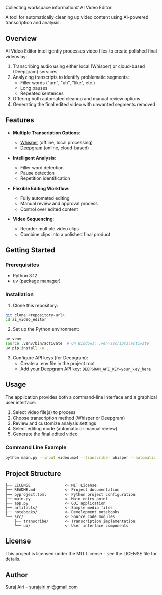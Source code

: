 Collecting workspace information# AI Video Editor

A tool for automatically cleaning up video content using AI-powered transcription and analysis.

## Overview

AI Video Editor intelligently processes video files to create polished final videos by:

1. Transcribing audio using either local (Whisper) or cloud-based (Deepgram) services
2. Analyzing transcripts to identify problematic segments:
   - Filler words ("um", "uh", "like", etc.)
   - Long pauses
   - Repeated sentences
3. Offering both automated cleanup and manual review options
4. Generating the final edited video with unwanted segments removed

## Features

- **Multiple Transcription Options**:
  - [Whisper](https://github.com/openai/whisper) (offline, local processing)
  - [Deepgram](https://deepgram.com/) (online, cloud-based)
  
- **Intelligent Analysis**:
  - Filler word detection
  - Pause detection
  - Repetition identification
  
- **Flexible Editing Workflow**:
  - Fully automated editing
  - Manual review and approval process
  - Control over edited content

- **Video Sequencing**:
  - Reorder multiple video clips
  - Combine clips into a polished final product

## Getting Started

### Prerequisites

- Python 3.12
- uv (package manager)

### Installation

1. Clone this repository:
```bash
git clone <repository-url>
cd ai_video_editor
```

2. Set up the Python environment:
```bash
uv venv
source .venv/bin/activate  # On Windows: .venv\Scripts\activate
uv pip install -e .
```

3. Configure API keys (for Deepgram):
   - Create a .env file in the project root
   - Add your Deepgram API key: `DEEPGRAM_API_KEY=your_key_here`

## Usage

The application provides both a command-line interface and a graphical user interface:

1. Select video file(s) to process
2. Choose transcription method (Whisper or Deepgram)
3. Review and customize analysis settings
4. Select editing mode (automatic or manual review)
5. Generate the final edited video

### Command Line Example
```bash
python main.py --input video.mp4 --transcriber whisper --automatic
```

## Project Structure

```
├── LICENSE               <- MIT License
├── README.md             <- Project documentation
├── pyproject.toml        <- Python project configuration
├── main.py               <- Main entry point
├── app.py                <- GUI application
├── artifacts/            <- Sample media files
├── notebooks/            <- Development notebooks
└── src/                  <- Source code modules
    ├── transcribe/       <- Transcription implementation
    └── ui/               <- User interface components
```

## License

This project is licensed under the MIT License - see the LICENSE file for details.

## Author

Suraj Airi - surajairi.ml@gmail.com